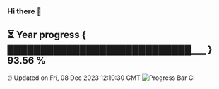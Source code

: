 ### Hi there 👋
⏳ Year progress { ████████████████████████████▁▁ } 93.56 %
---
⏰ Updated on Fri, 08 Dec 2023 12:10:30 GMT
![Progress Bar CI](https://github.com/Moyi321/Moyi321/workflows/Progress%20Bar%20CI/badge.svg)
